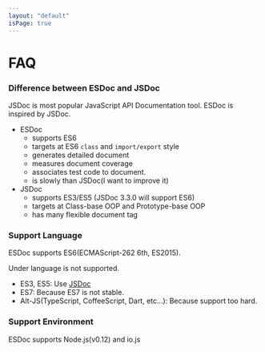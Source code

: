 ```yaml
---
layout: "default"
isPage: true
---
```


# FAQ

### Difference between ESDoc and JSDoc
JSDoc is most popular JavaScript API Documentation tool.
ESDoc is inspired by JSDoc.

- ESDoc
  - supports ES6
  - targets at ES6 ``class`` and ``import/export`` style
  - generates detailed document
  - measures document coverage
  - associates test code to document.
  - is slowly than JSDoc(I want to improve it)
- JSDoc
  - supports ES3/ES5 (JSDoc 3.3.0 will support ES6)
  - targets at Class-base OOP and Prototype-base OOP
  - has many flexible document tag

### Support Language
ESDoc supports ES6(ECMAScript-262 6th, ES2015).

Under language is not supported.
- ES3, ES5: Use [JSDoc](https://github.com/jsdoc3/jsdoc)
- ES7: Because ES7 is not stable.
- Alt-JS(TypeScript, CoffeeScript, Dart, etc...): Because support too hard.

### Support Environment
ESDoc supports Node.js(v0.12) and io.js

